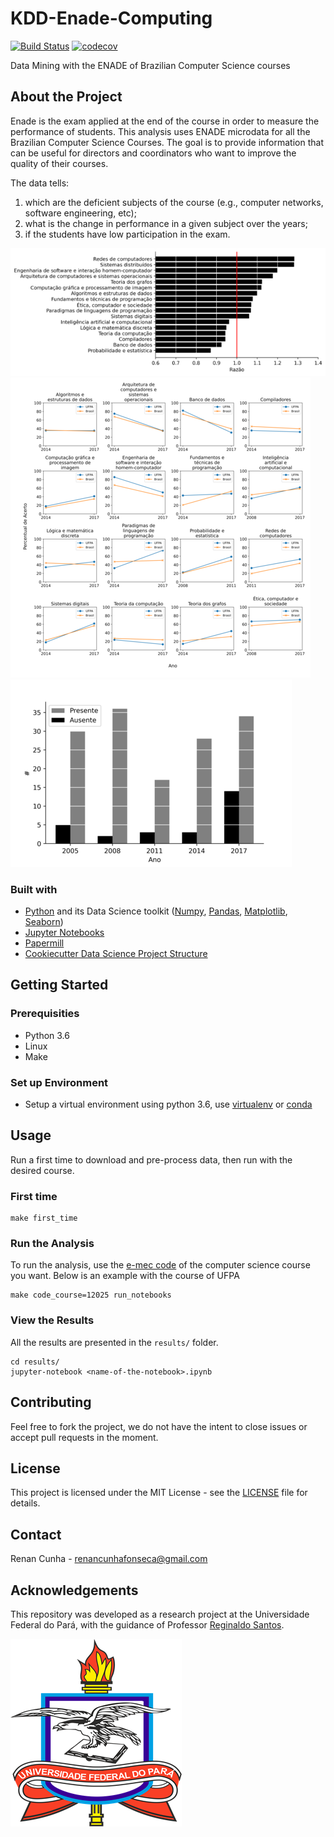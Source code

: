 # KDD-Enade-Computing

[![Build Status](https://travis-ci.com/renan-cunha/KDD-Enade-Computing.svg?token=HVUZn2CgFZmexfaxxwwt&branch=master)](https://travis-ci.com/renan-cunha/KDD-HigherEduBR) [![codecov](https://codecov.io/gh/renan-cunha/KDD-HigherEduBR/branch/master/graph/badge.svg?token=WZZTE0Y1A6)](https://codecov.io/gh/renan-cunha/KDD-HigherEduBR)

Data Mining with the ENADE of Brazilian Computer Science courses

## About the Project

Enade is the exam applied at the end of the course in order to measure the performance of students.
This analysis uses ENADE microdata for all the Brazilian Computer Science Courses.
The goal is to provide information that can be useful for directors and coordinators
who want to improve the quality of their courses. 

The data tells:

1. which are the deficient subjects of the course (e.g., computer networks, software engineering, etc);
2. what is the change in performance in a given subject over the years; 
3. if the students have low participation in the exam. 

![](docs/subject_analysis_score.resized.png)
![Imgur](docs/difference_years.resized.png)
![](docs/student_frequency.resized.png)

### Built with

* [Python](https://www.python.org/) and its Data Science toolkit ([Numpy](https://numpy.org/), [Pandas](https://pandas.pydata.org/),
  [Matplotlib](https://matplotlib.org/), [Seaborn](https://seaborn.pydata.org/))
* [Jupyter Notebooks](https://jupyter.org/)
* [Papermill](https://papermill.readthedocs.io/)
* [Cookiecutter Data Science Project Structure](https://drivendata.github.io/cookiecutter-data-science/)

## Getting Started

### Prerequisities

* Python 3.6
* Linux
* Make

### Set up Environment

* Setup a virtual environment using python 3.6, use 
  [virtualenv](https://docs.python-guide.org/dev/virtualenvs/#lower-level-virtualenv) 
  or [conda](https://docs.conda.io/projects/conda/en/latest/user-guide/tasks/manage-environments.html)
## Usage

Run a first time to download and pre-process data, 
then run with the desired course.

### First time

```
make first_time
```

### Run the Analysis

To run the analysis, use the [e-mec code](https://emec.mec.gov.br/) of the computer science course you want. Below is an example with the course of UFPA

```
make code_course=12025 run_notebooks
```

### View the Results

All the results are presented in the ```results/``` folder.

```
cd results/
jupyter-notebook <name-of-the-notebook>.ipynb
```

## Contributing

Feel free to fork the project, we do not have the intent to close issues or accept pull requests in the moment.

## License

This project is licensed under the MIT License - see the [LICENSE](https://github.com/renan-cunha/KDD-HigherEduBR/blob/master/LICENSE) file 
for details.

## Contact

Renan Cunha - [renancunhafonseca@gmail.com](renancunhafonseca@gmail.com)

## Acknowledgements

This repository was developed as a research project at the Universidade Federal do Pará, with the guidance of Professor [Reginaldo Santos](https://www.escavador.com/sobre/5457885/reginaldo-cordeiro-dos-santos-filho).

[![UFPA](docs/logo_ufpa_github_footer.png)](https://portal.ufpa.br/ "Visite o site da UFPA")
